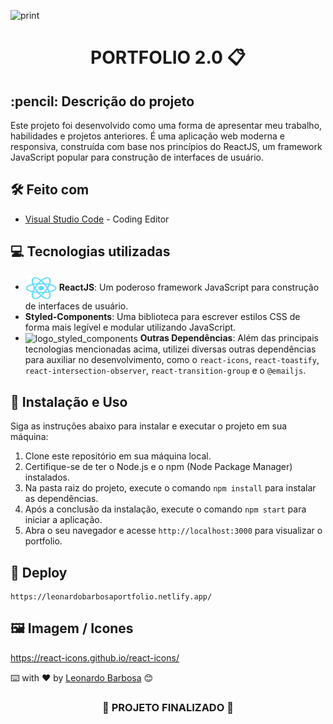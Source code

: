 ![print](https://github.com/leonardojpereira/portfolio2.0/assets/87662269/f226bb86-0abe-48b1-8fac-3efb392f4e61)


<h1 align="center">
 PORTFOLIO 2.0 📋
</h1>

<h2>
  :pencil: Descrição do projeto
</h2>

<p>
Este projeto foi desenvolvido como uma forma de apresentar meu trabalho, habilidades e projetos anteriores. É uma aplicação web moderna e responsiva, construída com base nos princípios do ReactJS, um framework JavaScript popular para construção de interfaces de usuário. 
</p>

## 🛠️ Feito com
* [Visual Studio Code](https://code.visualstudio.com) - Coding Editor

## 💻 Tecnologias utilizadas
-  <img align="center" alt="logo_react" height="40" width="50" src="https://raw.githubusercontent.com/devicons/devicon/master/icons/react/react-original.svg"> **ReactJS**: Um poderoso framework JavaScript para construção de interfaces de usuário.
- **Styled-Components**: Uma biblioteca para escrever estilos CSS de forma mais legível e modular utilizando JavaScript.
- <img align="center" alt="logo_styled_components" height="40" width="50" src="https://cdn-icons-png.flaticon.com/512/2535/2535403.png"> **Outras Dependências**: Além das principais tecnologias mencionadas acima, utilizei diversas outras dependências para auxiliar no desenvolvimento, como o `react-icons`, `react-toastify`, `react-intersection-observer`, `react-transition-group` e o `@emailjs`.

## :electric_plug: Instalação e Uso

Siga as instruções abaixo para instalar e executar o projeto em sua máquina:

1. Clone este repositório em sua máquina local.
2. Certifique-se de ter o Node.js e o npm (Node Package Manager) instalados.
3. Na pasta raiz do projeto, execute o comando `npm install` para instalar as dependências.
4. Após a conclusão da instalação, execute o comando `npm start` para iniciar a aplicação.
5. Abra o seu navegador e acesse `http://localhost:3000` para visualizar o portfolio.

## :link: Deploy

```
https://leonardobarbosaportfolio.netlify.app/
```

## :framed_picture: Imagem / Icones

https://react-icons.github.io/react-icons/

⌨️ with ❤️ by [Leonardo Barbosa](https://github.com/leonardojpereira) 😊

<h3 align="center">
  
  :construction: PROJETO FINALIZADO :construction:
  
</h3>
